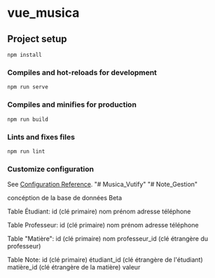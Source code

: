 # vue_musica

## Project setup
```
npm install
```

### Compiles and hot-reloads for development
```
npm run serve
```

### Compiles and minifies for production
```
npm run build
```

### Lints and fixes files
```
npm run lint
```

### Customize configuration
See [Configuration Reference](https://cli.vuejs.org/config/).
"# Musica_Vutify" 
"# Note_Gestion" 


concéption de la base de données Beta

Table Étudiant:
id (clé primaire)
nom
prénom
adresse
téléphone

Table Professeur:
id (clé primaire)
nom
prénom
adresse
téléphone

Table "Matière":
id (clé primaire)
nom
professeur_id (clé étrangère du professeur)

Table Note:
id (clé primaire)
étudiant_id (clé étrangère de l'étudiant)
matière_id (clé étrangère de la matière)
valeur

